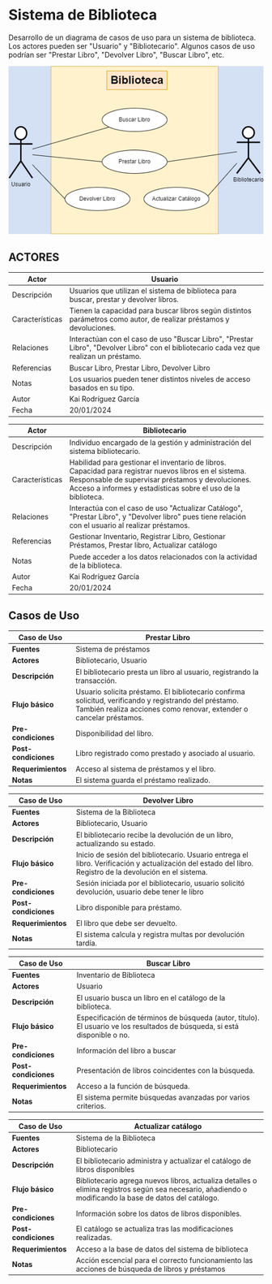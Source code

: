 # Sistema de Biblioteca

Desarrollo de un diagrama de casos de uso para un sistema de biblioteca. Los actores pueden ser "Usuario" y "Bibliotecario". Algunos casos de uso podrían ser "Prestar Libro", "Devolver Libro", "Buscar Libro", etc.

<img src="diagramasintitulo.drawio.png">

## ACTORES

| Actor | Usuario |
|---|---|
| Descripción | Usuarios que utilizan el sistema de biblioteca para buscar, prestar y devolver libros. |
| Características | Tienen la capacidad para buscar libros según distintos parámetros como autor, de realizar préstamos y devoluciones. |
| Relaciones | Interactúan con el caso de uso "Buscar Libro", "Prestar Libro", "Devolver Libro" con el bibliotecario cada vez que realizan un préstamo. |
| Referencias | Buscar Libro, Prestar Libro, Devolver Libro |
| Notas | Los usuarios pueden tener distintos niveles de acceso basados en su tipo.|
| Autor | Kai Rodríguez García |
| Fecha | 20/01/2024 |


| Actor | Bibliotecario |
|---|---|
| Descripción | Individuo encargado de la gestión y administración del sistema bibliotecario. |
| Características | Habilidad para gestionar el inventario de libros. Capacidad para registrar nuevos libros en el sistema. Responsable de supervisar préstamos y devoluciones. Acceso a informes y estadísticas sobre el uso de la biblioteca. |
| Relaciones | Interactúa con el caso de uso "Actualizar Catálogo", "Prestar Libro", y "Devolver libro" pues tiene relación con el usuario al realizar préstamos. |
| Referencias | Gestionar Inventario, Registrar Libro, Gestionar Préstamos, Prestar libro, Actualizar catálogo |
| Notas | Puede acceder a los datos relacionados con la actividad de la biblioteca. |
| Autor | Kai Rodríguez García |
| Fecha | 20/01/2024 |


## Casos de Uso

|  Caso de Uso                |      Prestar Libro          |
|------------------|-----------------------------------|
| **Fuentes**      | Sistema de préstamos                           |
| **Actores**      | Bibliotecario, Usuario             |
| **Descripción**  | El bibliotecario presta un libro al usuario, registrando la transacción. |
| **Flujo básico** | Usuario solicita préstamo. El bibliotecario confirma solicitud, verificando y registrando del préstamo. También realiza acciones como renovar, extender o cancelar préstamos.  |
| **Pre-condiciones** | Disponibilidad del libro. |
| **Post-condiciones** | Libro registrado como prestado y asociado al usuario. |
| **Requerimientos** | Acceso al sistema de préstamos y el libro. |
| **Notas**        | El sistema guarda el préstamo realizado. |


|  Caso de Uso               |   Devolver Libro       |
|------------------|-----------------------------------|
| **Fuentes**      | Sistema de la Biblioteca           |
| **Actores**      | Bibliotecario, Usuario             |
| **Descripción**  | El bibliotecario recibe la devolución de un libro, actualizando su estado. |
| **Flujo básico** |Inicio de sesión del bibliotecario. Usuario entrega el libro. Verificación y actualización del estado del libro. Registro de la devolución en el sistema. |
| **Pre-condiciones** | Sesión iniciada por el bibliotecario, usuario solicitó devolución, usuario debe tener le libro |
| **Post-condiciones** | Libro disponible para préstamo. |
| **Requerimientos** | El libro que debe ser devuelto. |
| **Notas**        | El sistema calcula y registra multas por devolución tardía. |


| Caso de Uso            |        Buscar Libro       |
|------------------|-----------------------------------|
| **Fuentes**      | Inventario de Biblioteca                 |
| **Actores**      | Usuario                           |
| **Descripción**  | El usuario busca un libro en el catálogo de la biblioteca. |
| **Flujo básico** | Especificación de términos de búsqueda (autor, título). El usuario ve los resultados de búsqueda, si está disponible o no. |
| **Pre-condiciones** | Información del libro a buscar |
| **Post-condiciones** | Presentación de libros coincidentes con la búsqueda. |
| **Requerimientos** | Acceso a la función de búsqueda. |
| **Notas**        | El sistema permite búsquedas avanzadas por varios criterios. |

|  Caso de Uso    |    Actualizar catálogo  |
|------------------|-----------------------------------|
| **Fuentes**      | Sistema de la Biblioteca    |
| **Actores**      | Bibliotecario                      |
| **Descripción**  | El bibliotecario administra y actualizar el catálogo de libros disponibles|
| **Flujo básico** | Bibliotecario agrega nuevos libros, actualiza detalles o elimina registros según sea necesario, añadiendo o modificando la base de datos del catálogo. |
| **Pre-condiciones** | Información sobre los datos de libros disponibles. |
| **Post-condiciones** | El catálogo se actualiza tras las modificaciones realizadas. |
| **Requerimientos** | Acceso a la base de datos del sistema de biblioteca |
| **Notas**        | Acción escencial para el correcto funcionamiento las acciones de búsqueda de libros y préstamos |
